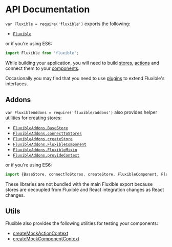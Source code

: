 # API Documentation

`var Fluxible = require('fluxible')` exports the following:

 * [`Fluxible`](Fluxible.md)


or if you're using ES6:

```js
import Fluxible from 'fluxible';
```

While building your application, you will need to build [stores](Stores.md), [actions](Actions.md) and connect them to your [components](Components.md).

Occasionally you may find that you need to use [plugins](Plugins.md) to extend Fluxible's interfaces.

## Addons

`var FluxibleAddons = require('fluxible/addons')` also provides helper utilities for creating stores:

 * [`FluxibleAddons.BaseStore`](addons/BaseStore.md)
 * [`FluxibleAddons.connectToStores`](addons/connectToStores.md)
 * [`FluxibleAddons.createStore`](addons/createStore.md)
 * [`FluxibleAddons.FluxibleComponent`](addons/FluxibleComponent.md)
 * [`FluxibleAddons.FluxibleMixin`](addons/FluxibleMixin.md)
 * [`FluxibleAddons.provideContext`](addons/provideContext.md)

or if you're using ES6:

```js
import {BaseStore, connectToStores, createStore, FluxibleComponent, FluxibleMixin, provideContext} from 'fluxible/addons';
```

These libraries are not bundled with the main Fluxible export because stores are decoupled from Fluxible and React integration changes as React changes.

## Utils

Fluxible also provides the following utilities for testing your components:

* [createMockActionContext](Actions.md#testing)
* [createMockComponentContext](Components.md#testing)
